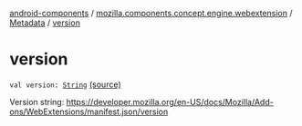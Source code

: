 [android-components](../../index.md) / [mozilla.components.concept.engine.webextension](../index.md) / [Metadata](index.md) / [version](./version.md)

# version

`val version: `[`String`](https://kotlinlang.org/api/latest/jvm/stdlib/kotlin/-string/index.html) [(source)](https://github.com/mozilla-mobile/android-components/blob/master/components/concept/engine/src/main/java/mozilla/components/concept/engine/webextension/WebExtension.kt#L322)

Version string:
https://developer.mozilla.org/en-US/docs/Mozilla/Add-ons/WebExtensions/manifest.json/version

